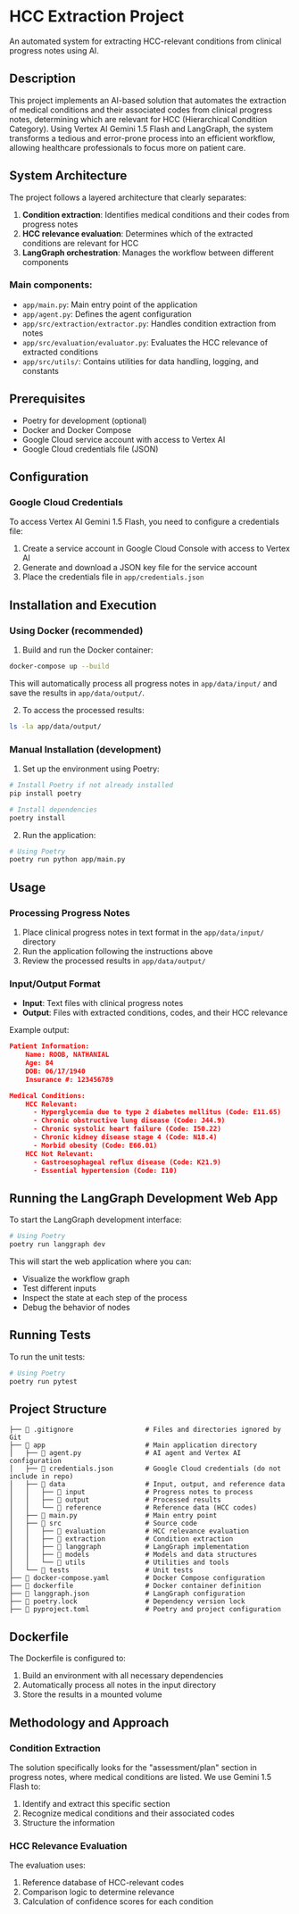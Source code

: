 # HCC Extraction Project

An automated system for extracting HCC-relevant conditions from clinical progress notes using AI.

## Description

This project implements an AI-based solution that automates the extraction of medical conditions and their associated codes from clinical progress notes, determining which are relevant for HCC (Hierarchical Condition Category). Using Vertex AI Gemini 1.5 Flash and LangGraph, the system transforms a tedious and error-prone process into an efficient workflow, allowing healthcare professionals to focus more on patient care.

## System Architecture

The project follows a layered architecture that clearly separates:

1. **Condition extraction**: Identifies medical conditions and their codes from progress notes
2. **HCC relevance evaluation**: Determines which of the extracted conditions are relevant for HCC
3. **LangGraph orchestration**: Manages the workflow between different components

### Main components:

- `app/main.py`: Main entry point of the application
- `app/agent.py`: Defines the agent configuration
- `app/src/extraction/extractor.py`: Handles condition extraction from notes
- `app/src/evaluation/evaluator.py`: Evaluates the HCC relevance of extracted conditions
- `app/src/utils/`: Contains utilities for data handling, logging, and constants

## Prerequisites
- Poetry for development (optional)
- Docker and Docker Compose
- Google Cloud service account with access to Vertex AI
- Google Cloud credentials file (JSON)

## Configuration

### Google Cloud Credentials

To access Vertex AI Gemini 1.5 Flash, you need to configure a credentials file:

1. Create a service account in Google Cloud Console with access to Vertex AI
2. Generate and download a JSON key file for the service account
3. Place the credentials file in `app/credentials.json`

## Installation and Execution

### Using Docker (recommended)

1. Build and run the Docker container:

```bash
docker-compose up --build
```

This will automatically process all progress notes in `app/data/input/` and save the results in `app/data/output/`.

2. To access the processed results:

```bash
ls -la app/data/output/
```

### Manual Installation (development)

1. Set up the environment using Poetry:

```bash
# Install Poetry if not already installed
pip install poetry

# Install dependencies
poetry install
```

2. Run the application:

```bash
# Using Poetry
poetry run python app/main.py
```

## Usage

### Processing Progress Notes

1. Place clinical progress notes in text format in the `app/data/input/` directory
2. Run the application following the instructions above
3. Review the processed results in `app/data/output/`

### Input/Output Format

- **Input**: Text files with clinical progress notes
- **Output**: Files with extracted conditions, codes, and their HCC relevance

Example output:

```json
Patient Information:
	Name: ROOB, NATHANIAL
	Age: 84
	DOB: 06/17/1940
	Insurance #: 123456789

Medical Conditions:
	HCC Relevant:
	  - Hyperglycemia due to type 2 diabetes mellitus (Code: E11.65)
	  - Chronic obstructive lung disease (Code: J44.9)
	  - Chronic systolic heart failure (Code: I50.22)
	  - Chronic kidney disease stage 4 (Code: N18.4)
	  - Morbid obesity (Code: E66.01)
	HCC Not Relevant:
	  - Gastroesophageal reflux disease (Code: K21.9)
	  - Essential hypertension (Code: I10)

```

## Running the LangGraph Development Web App

To start the LangGraph development interface:

```bash
# Using Poetry
poetry run langgraph dev
```

This will start the web application where you can:

- Visualize the workflow graph
- Test different inputs
- Inspect the state at each step of the process
- Debug the behavior of nodes

## Running Tests

To run the unit tests:

```bash
# Using Poetry
poetry run pytest
```

## Project Structure

```
├── 📄 .gitignore                  # Files and directories ignored by Git
├── 📁 app                         # Main application directory
│   ├── 📄 agent.py                # AI agent and Vertex AI configuration
│   ├── 📄 credentials.json        # Google Cloud credentials (do not include in repo)
│   ├── 📁 data                    # Input, output, and reference data
│   │   ├── 📁 input               # Progress notes to process
│   │   ├── 📁 output              # Processed results
│   │   └── 📁 reference           # Reference data (HCC codes)
│   ├── 📄 main.py                 # Main entry point
│   ├── 📁 src                     # Source code
│   │   ├── 📁 evaluation          # HCC relevance evaluation
│   │   ├── 📁 extraction          # Condition extraction
│   │   ├── 📁 langgraph           # LangGraph implementation
│   │   ├── 📁 models              # Models and data structures
│   │   └── 📁 utils               # Utilities and tools
│   └── 📁 tests                   # Unit tests
├── 📄 docker-compose.yaml         # Docker Compose configuration
├── 📄 dockerfile                  # Docker container definition
├── 📄 langgraph.json              # LangGraph configuration
├── 📄 poetry.lock                 # Dependency version lock
├── 📄 pyproject.toml              # Poetry and project configuration
```

## Dockerfile

The Dockerfile is configured to:

1. Build an environment with all necessary dependencies
2. Automatically process all notes in the input directory
3. Store the results in a mounted volume


## Methodology and Approach

### Condition Extraction

The solution specifically looks for the "assessment/plan" section in progress notes, where medical conditions are listed. We use Gemini 1.5 Flash to:

1. Identify and extract this specific section
2. Recognize medical conditions and their associated codes
3. Structure the information

### HCC Relevance Evaluation

The evaluation uses:

1. Reference database of HCC-relevant codes
2. Comparison logic to determine relevance
3. Calculation of confidence scores for each condition
